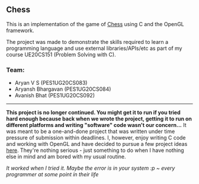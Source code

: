 ## Chess

This is an implementation of the game of [Chess](https://en.wikipedia.org/wiki/Chess) using C and the OpenGL framework.

The project was made to demonstrate the skills required to learn a programming language and use external libraries/APIs/etc as part of my course UE20CS151 (Problem Solving with C).

### Team:

- Aryan V S (PES1UG20CS083)
- Aryansh Bhargavan (PES1UG20CS084)
- Avanish Bhat (PES1UG20CS092)

****



**This project is no longer continued. You might get it to run if you tried hard enough because back when we wrote the project, getting it to run on different platforms and writing "software" code wasn't our concern...** It was meant to be a one-and-done project that was written under time pressure of submission within deadlines. I, however, enjoy writing C code and working with OpenGL and have decided to pursue a few project ideas [here](https://github.com/a-r-r-o-w/opengl-projects). They're nothing serious - just something to do when I have nothing else in mind and am bored with my usual routine.



_It worked when I tried it. Maybe the error is in your system :p ~ every programmer at some point in their life_
